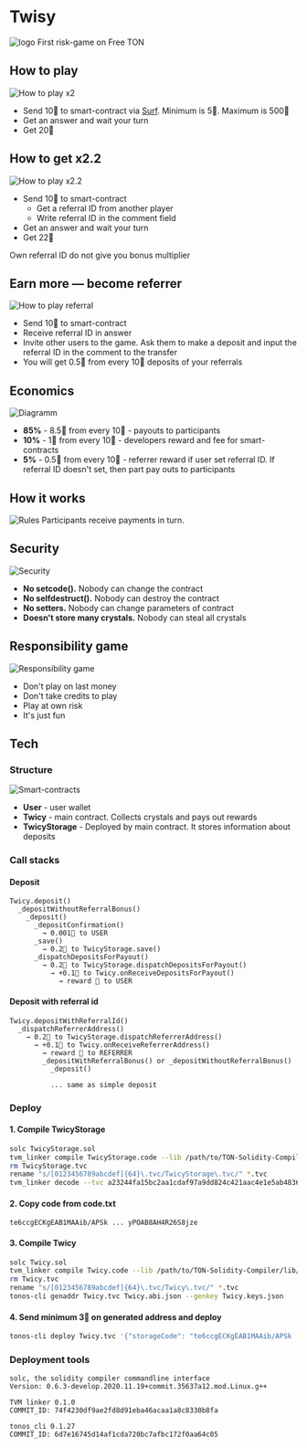 # Twisy
![logo](_README/logo.png)
First risk-game on Free TON

## How to play
![How to play x2](_README/how-to-play-x2.png)
* Send 10💎 to smart-contract via [Surf](https://ton.surf/). Minimum is 5💎. Maximum is 500💎
* Get an answer and wait your turn
* Get 20💎

## How to get x2.2
![How to play x2.2](_README/how-to-play-x2.2.png)
* Send 10💎 to smart-contract
  * Get a referral ID from another player
  * Write referral ID in the comment field
* Get an answer and wait your turn
* Get 22💎

Own referral ID do not give you bonus multiplier

## Earn more — become referrer
![How to play referral](_README/how-to-play-referral.png)
 * Send 10💎 to smart-contract
 * Receive referral ID in answer
 * Invite other users to the game. Ask them to make a deposit and input the referral ID in the comment to the transfer
 * You will get 0.5💎 from every 10💎 deposits of your referrals

## Economics
![Diagramm](_README/diagramm.png)
* **85%** - 8.5💎 from every 10💎 - payouts to participants
* **10%** - 1💎 from every 10💎 - developers reward and fee for smart-contracts
* **5%** - 0.5💎 from every 10💎 - referrer reward if user set referral ID. If referral ID doesn't set, then part pay outs to participants
 
## How it works
![Rules](_README/rules.png)
Participants receive payments in turn.
 
 
## Security
![Security](_README/security.png)
* **No setcode().** Nobody can change the contract
* **No selfdestruct().** Nobody can destroy the contract
* **No setters.** Nobody can change parameters of contract
* **Doesn't store many crystals.** Nobody can steal all crystals

## Responsibility game
![Responsibility game](_README/responsibility-game.png)
* Don't play on last money
* Don't take credits to play
* Play at own risk
* It's just fun

## Tech
### Structure
![Smart-contracts](_README/smart-contracts.png)
* **User** - user wallet
* **Twicy** - main contract. Collects crystals and pays out rewards
* **TwicyStorage** - Deployed by main contract. It stores information about deposits

### Call stacks
#### Deposit
```
Twicy.deposit()
  _depositWithoutReferralBonus()
    _deposit()
      _depositConfirmation()
        → 0.001💎 to USER
      _save()
        → 0.2💎 to TwicyStorage.save()
      _dispatchDepositsForPayout()
        → 0.2💎 to TwicyStorage.dispatchDepositsForPayout()
          → +0.1💎 to Twicy.onReceiveDepositsForPayout()
            → reward 💎 to USER
```

#### Deposit with referral id
```
Twicy.depositWithReferralId()
  _dispatchReferrerAddress()
    → 0.2💎 to TwicyStorage.dispatchReferrerAddress()
      → +0.1💎 to Twicy.onReceiveReferrerAddress()
        → reward 💎 to REFERRER
        _depositWithReferralBonus() or _depositWithoutReferralBonus()
          _deposit()
             
          ... same as simple deposit
```

### Deploy
#### 1. Compile TwicyStorage
```sh
solc TwicyStorage.sol
tvm_linker compile TwicyStorage.code --lib /path/to/TON-Solidity-Compiler/lib/stdlib_sol.tvm
rm TwicyStorage.tvc
rename "s/[0123456789abcdef]{64}\.tvc/TwicyStorage\.tvc/" *.tvc
tvm_linker decode --tvc a23244fa15bc2aa1cdaf97a9dd824c421aac4e1e5ab48367d3572a1c3bec4d4d.tvc > code.txt
```

#### 2. Copy code from code.txt
```text
te6ccgECKgEAB1MAAib/APSk ... yPOAB8AH4R26S8jze
```

#### 3. Compile Twicy
```sh
solc Twicy.sol
tvm_linker compile Twicy.code --lib /path/to/TON-Solidity-Compiler/lib/stdlib_sol.tvm
rm Twicy.tvc
rename "s/[0123456789abcdef]{64}\.tvc/Twicy\.tvc/" *.tvc
tonos-cli genaddr Twicy.tvc Twicy.abi.json --genkey Twicy.keys.json
```

#### 4. Send minimum 3💎 on generated address and deploy
```sh
tonos-cli deploy Twicy.tvc '{"storageCode": "te6ccgECKgEAB1MAAib/APSk ... yPOAB8AH4R26S8jze","storageLength": 20000}' --abi Twicy.abi.json --sign Twicy.keys.json
```

### Deployment tools
```
solc, the solidity compiler commandline interface
Version: 0.6.3-develop.2020.11.19+commit.35637a12.mod.Linux.g++
```

```
TVM linker 0.1.0
COMMIT_ID: 74f4230df9ae2fd8d91eba46acaa1a8c8330b8fa
```

```
tonos_cli 0.1.27
COMMIT_ID: 6d7e16745d14af1cda720bc7afbc172f0aa64c05
```